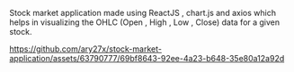 Stock market application made using ReactJS , chart.js and axios which helps in visualizing the OHLC (Open , High , Low , Close) data for a given stock.

https://github.com/ary27x/stock-market-application/assets/63790777/69bf8643-92ee-4a23-b648-35e80a12a92d

